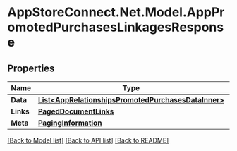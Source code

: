 # AppStoreConnect.Net.Model.AppPromotedPurchasesLinkagesResponse

## Properties

Name | Type | Description | Notes
------------ | ------------- | ------------- | -------------
**Data** | [**List&lt;AppRelationshipsPromotedPurchasesDataInner&gt;**](AppRelationshipsPromotedPurchasesDataInner.md) |  | 
**Links** | [**PagedDocumentLinks**](PagedDocumentLinks.md) |  | 
**Meta** | [**PagingInformation**](PagingInformation.md) |  | [optional] 

[[Back to Model list]](../README.md#documentation-for-models) [[Back to API list]](../README.md#documentation-for-api-endpoints) [[Back to README]](../README.md)

